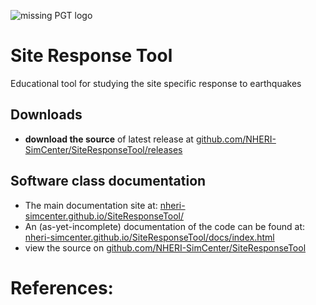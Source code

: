 ![missing PGT logo][logo]

[logo]: https://nheri-simcenter.github.io/SiteResponseTool/docs/NHERI-SRT-Icon.png "Site Response Tool Logo"

# Site Response Tool
Educational tool for studying the site specific response to earthquakes

## Downloads

* __download the source__ of latest release at [github.com/NHERI-SimCenter/SiteResponseTool/releases](https://github.com/NHERI-SimCenter/SiteResponseTool/releases)

## Software class documentation

* The main documentation site at: [nheri-simcenter.github.io/SiteResponseTool/](https://nheri-simcenter.github.io/SiteResponseTool/)
* An (as-yet-incomplete) documentation of the code can be found at: [nheri-simcenter.github.io/SiteResponseTool/docs/index.html](https://nheri-simcenter.github.io/SiteResponseTool/docs/index.html)
* view the source on [github.com/NHERI-SimCenter/SiteResponseTool](https://github.com/NHERI-SimCenter/SiteResponseTool)

# References:

